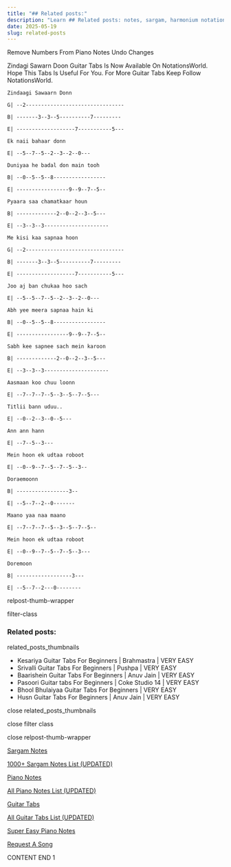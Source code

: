 ```yaml
---
title: "## Related posts:"
description: "Learn ## Related posts: notes, sargam, harmonium notations and flute notes. Easy step-by-step tutorial for beginners."
date: 2025-05-19
slug: related-posts
---
```


Remove Numbers From Piano Notes
Undo Changes

Zindagi Sawarn Doon Guitar Tabs Is Now Available On NotationsWorld. Hope This Tabs Is Useful For You. For More Guitar Tabs Keep Follow NotationsWorld.

```
Zindaagi Sawaarn Donn

G| --2--------------------------------

B| -------3--3--5----------7---------

E| -------------------7-----------5---

Ek naii bahaar donn

E| --5--7--5--2--3--2--0---

Duniyaa he badal don main tooh

B| --0--5--5--8-----------------

E| -----------------9--9--7--5--

Pyaara saa chamatkaar houn

B| -------------2--0--2--3--5---

E| --3--3--3---------------------

Me kisi kaa sapnaa hoon

G| --2--------------------------------

B| -------3--3--5----------7---------

E| -------------------7-----------5---

Joo aj ban chukaa hoo sach

E| --5--5--7--5--2--3--2--0---

Abh yee meera sapnaa hain ki

B| --0--5--5--8-----------------

E| -----------------9--9--7--5--

Sabh kee sapnee sach mein karoon

B| -------------2--0--2--3--5---

E| --3--3--3---------------------

Aasmaan koo chuu loonn

E| --7--7--7--5--3--5--7--5---

Titlii bann uduu..

E| --0--2--3--0--5---

Ann ann hann

E| --7--5--3---

Mein hoon ek udtaa roboot

E| --0--9--7--5--7--5--3--

Doraemoonn

B| -----------------3--

E| --5--7--2--0-------

Maano yaa naa maano

E| --7--7--7--5--3--5--7--5--

Mein hoon ek udtaa roboot

E| --0--9--7--5--7--5--3---

Doremoon

B| ------------------3---

E| --5--7--2---0--------
```

relpost-thumb-wrapper

filter-class

### Related posts:

related_posts_thumbnails

* Kesariya Guitar Tabs For Beginners | Brahmastra | VERY EASY
* Srivalli Guitar Tabs For Beginners | Pushpa | VERY EASY
* Baarishein Guitar Tabs For Beginners | Anuv Jain | VERY EASY
* Pasoori Guitar tabs For Beginners | Coke Studio 14 | VERY EASY
* Bhool Bhulaiyaa Guitar Tabs For Beginners | VERY EASY
* Husn Guitar Tabs For Beginners | Anuv Jain | VERY EASY

close related_posts_thumbnails

close filter class

close relpost-thumb-wrapper

[Sargam Notes](https://www.notationsworld.com/sargam-notes.html)

[1000+ Sargam Notes List (UPDATED)](https://www.notationsworld.com/all-songs-list-sargam-notes.html)

[Piano Notes](https://www.notationsworld.com/piano-notes.html)

[All Piano Notes List (UPDATED)](https://www.notationsworld.com/all-songs-list-piano-notes.html)

[Guitar Tabs](https://www.notationsworld.com/guitar-tabs.html)

[All Guitar Tabs List (UPDATED)](https://www.notationsworld.com/all-songs-list-guitar-tabs.html)

[Super Easy Piano Notes](https://studywall.in/)

[Request A Song](https://www.notationsworld.com/request-a-song.html)

CONTENT END 1

